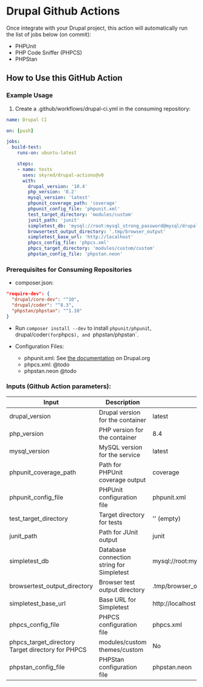 # Drupal Github Actions
Once integrate with your Drupal project, this action will automatically run the list of jobs below (on commit):

- PHPUnit
- PHP Code Sniffer (PHPCS)
- PHPStan


## How to Use this GitHub Action

### Example Usage
1. Create a .github/workflows/drupal-ci.yml in the consuming repository:

```yaml
name: Drupal CI

on: [push]

jobs:
  build-test:
    runs-on: ubuntu-latest

    steps:
    - name: tests
      uses: skyred/drupal-actions@v0
      with:
        drupal_version: '10.4'
        php_version: '8.2'
        mysql_version: 'latest'
        phpunit_coverage_path: 'coverage'
        phpunit_config_file: 'phpunit.xml'
        test_target_directory: 'modules/custom'
        junit_path: 'junit'
        simpletest_db: 'mysql://root:mysql_strong_password@mysql/drupal'
        browsertest_output_directory: '.tmp/browser_output'
        simpletest_base_url: 'http://localhost'
        phpcs_config_file: 'phpcs.xml'
        phpcs_target_directory: 'modules/custom/custom'
        phpstan_config_file: 'phpstan.neon'

```

### Prerequisites for Consuming Repositories

- composer.json:

```json
"require-dev": {
  "drupal/core-dev": "^10",
  "drupal/coder": "^8.3",
  "phpstan/phpstan": "^1.10"
}
```
- Run `composer install --dev` to install `phpunit/phpuni`t`, `drupal/coder` (for `phpcs`), and `phpstan/phpstan`.

- Configuration Files:

  - phpunit.xml: See [the documentation](https://www.drupal.org/docs/develop/automated-testing/phpunit-in-drupal/running-phpunit-tests#s-configure-phpunit) on Drupal.org
  - phpcs.xml: @todo
  - phpstan.neon @todo

### Inputs (Github Action parameters):

| Input | Description | Default | Required |
| ----- | ----------- | ------- | -------- |
| drupal_version | Drupal version for the container | latest | No |
| php_version | PHP version for the container | 8.4 | No |
| mysql_version | MySQL version for the service | latest | No |
| phpunit_coverage_path | Path for PHPUnit coverage output | coverage | No |
| phpunit_config_file | PHPUnit configuration file | phpunit.xml | No |
| test_target_directory | Target directory for tests | '' (empty) | No |
| junit_path | Path for JUnit output | junit | No |
| simpletest_db | Database connection string for Simpletest | mysql://root:mysql_strong_password@mysql/drupal | No |
| browsertest_output_directory | Browser test output directory | .tmp/browser_output | No |
| simpletest_base_url | Base URL for Simpletest | http://localhost | No |
| phpcs_config_file | PHPCS configuration file | phpcs.xml | No |
| phpcs_target_directory Target directory for PHPCS | modules/custom themes/custom | No |
| phpstan_config_file | PHPStan configuration file | phpstan.neon | No |